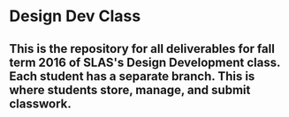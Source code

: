 # Design Dev Class

## This is the repository for all deliverables for fall term 2016 of SLAS's Design Development class. Each student has a separate branch. This is where students store, manage, and submit classwork.
